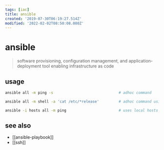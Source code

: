 ```yaml
---
tags: [iac]
title: ansible
created: '2019-07-30T06:19:27.514Z'
modified: '2022-02-02T08:50:08.080Z'
---
```


# ansible

> software provisioning, configuration management, and application-deployment tool enabling infrastructure as code

## usage

```sh
ansible all -m ping -s                              # adhoc command

ansible all -m shell -a 'cat /etc/*release'         # adhoc command using shell string

ansible -i hosts all -m ping                        # uses local hosts file
```

## see also

- [[ansible-playbook]]
- [[ssh]]
